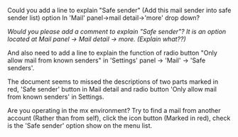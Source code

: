 Could you add a line to explain "Safe sender" (Add this mail sender into safe sender list) option In 'Mail' panel->mail detail->'more' drop down?

_Would you please add a comment to explain "Safe sender"? It is an option located at Mail panel -> Mail detail -> more. (Explain what??)_

And also need to add a line to explain the function of radio button "Only allow mail from known senders" in 'Settings' panel -> 'Mail' -> 'Safe senders'. 

The document seems to missed the descriptions of two parts marked in red, 'Safe sender' button in Mail detail and radio button 'Only allow mail from known senders' in Settings.

Are you operating in the mx environment? Try to find a mail from another account (Rather than from self), click the icon button (Marked in red), check is the 'Safe sender' option show on the menu list.
